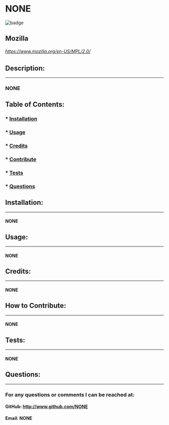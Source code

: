 # NONE

![badge](https://img.shields.io/badge/license-Mozilla-blue)
## Mozilla
###### https://www.mozilla.org/en-US/MPL/2.0/

## Description:
---------------
### NONE

## Table of Contents:
### * [Installation](#installation)
### * [Usage](#usage)
### * [Credits](#credits)
### * [Contribute](#contribute)
### * [Tests](#tests)
### * [Questions](#questions)

## Installation:
----------------
#### NONE

## Usage: 
---------
#### NONE

## Credits:
-----------
#### NONE


## How to Contribute:
---------------------
#### NONE

## Tests:
---------
#### NONE

## Questions:
--------------
### For any questions or comments I can be reached at:
#### GitHub: http://www.github.com/NONE 
#### Email: NONE



